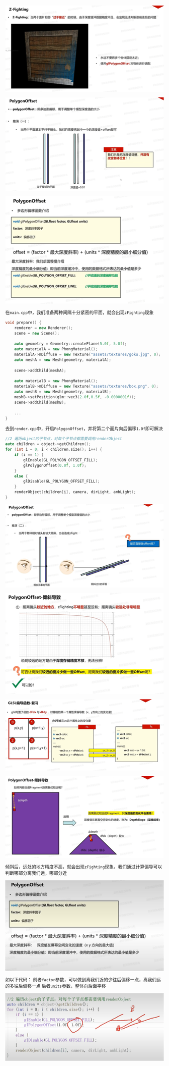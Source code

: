 ![输入图片说明](/imgs/2025-02-08/dr4v1kG4lwy4eRf6.png)

![输入图片说明](/imgs/2025-02-08/14hIsaHBBWQk5lGE.png)

![输入图片说明](/imgs/2025-02-08/YdiqQlBlB4j2JvMB.png)

在`main.cpp`中，我们准备两种间隔十分紧密的平面，就会出现`zFighting`现象
```cpp
void prepare() {
	renderer = new Renderer();
	scene = new Scene();

	auto geometry = Geometry::createPlane(5.0f, 5.0f);
	auto materialA = new PhongMaterial();
	materialA->mDiffuse = new Texture("assets/textures/goku.jpg", 0);
	auto meshA = new Mesh(geometry, materialA);

	scene->addChild(meshA);

	auto materialB = new PhongMaterial();
	materialB->mDiffuse = new Texture("assets/textures/box.png", 0);
	auto meshB = new Mesh(geometry, materialB);
	meshB->setPosition(glm::vec3(2.0f,0.5f, -0.0000001f));
	scene->addChild(meshB);
	
	...
}
```
去到`render.cpp`中，开启`PolygonOffset`，并将第二个面片向后偏移`1.0f`即可解决
```cpp
//2 遍历object的子节点，对每个子节点都需要调用renderObject
auto children = object->getChildren();
for (int i = 0; i < children.size(); i++) {
	if (i == 1) {
		glEnable(GL_POLYGON_OFFSET_FILL);
		glPolygonOffset(0.0f, 1.0f);
	}
	else {
		glDisable(GL_POLYGON_OFFSET_FILL);
	}
	renderObject(children[i], camera, dirLight, ambLight);
}
```

![输入图片说明](/imgs/2025-02-08/EzXPwQbidRjGTbOz.png)

![输入图片说明](/imgs/2025-02-08/77m3JVKe7UL0wDRI.png)

![输入图片说明](/imgs/2025-02-08/CQ8TQQhqYYQLsazO.png)

![输入图片说明](/imgs/2025-02-08/L8zhRA9FKeJ4WbFm.png)

倾斜后，远处的地方精度不高，就会出现`zFighting`现象，我们通过计算偏导可以判断哪部分离我们远，哪部分近

![输入图片说明](/imgs/2025-02-08/jGhoyrGSKeHLElCf.png)

如以下代码：
前者`factor`参数，可以做到离我们近的少往后偏移一点，离我们远的多往后偏移一点
后者`units`参数，整体向后面平移

![输入图片说明](/imgs/2025-02-08/6MkP1dRlHh99b4wm.png)
<!--stackedit_data:
eyJoaXN0b3J5IjpbLTExMzkzNjI5OTEsLTcxNDIwNjIwOSwxOT
YyMDYwODcxLC01NTUzNDA3ODgsLTU0MjQ3Nzc0MywxNjkyODQ5
Mjk4LDIwOTQ5NDQ5MV19
-->